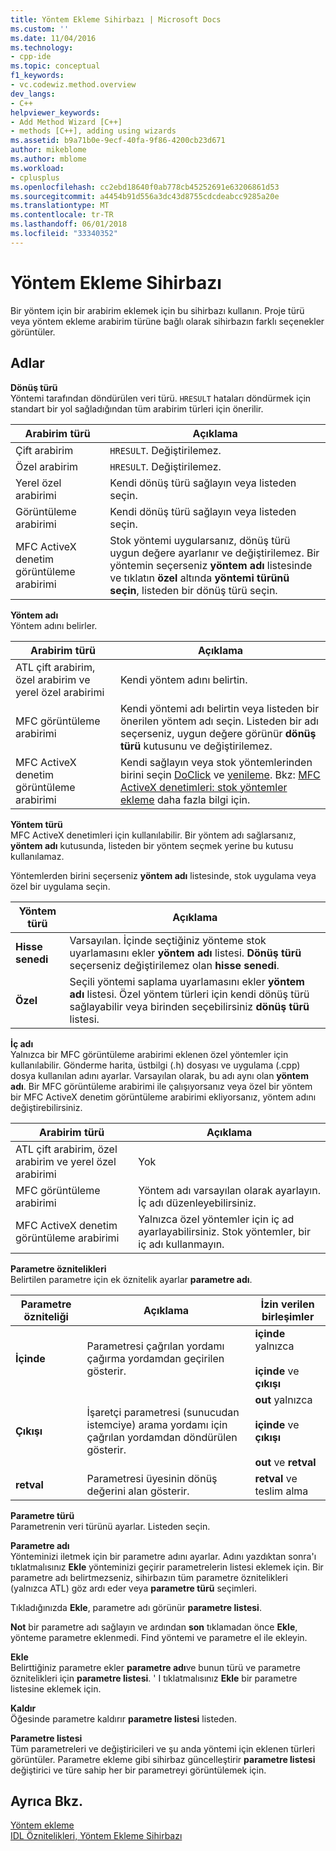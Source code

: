 ```yaml
---
title: Yöntem Ekleme Sihirbazı | Microsoft Docs
ms.custom: ''
ms.date: 11/04/2016
ms.technology:
- cpp-ide
ms.topic: conceptual
f1_keywords:
- vc.codewiz.method.overview
dev_langs:
- C++
helpviewer_keywords:
- Add Method Wizard [C++]
- methods [C++], adding using wizards
ms.assetid: b9a71b0e-9ecf-40fa-9f86-4200cb23d671
author: mikeblome
ms.author: mblome
ms.workload:
- cplusplus
ms.openlocfilehash: cc2ebd18640f0ab778cb45252691e63206861d53
ms.sourcegitcommit: a4454b91d556a3dc43d8755cdcdeabcc9285a20e
ms.translationtype: MT
ms.contentlocale: tr-TR
ms.lasthandoff: 06/01/2018
ms.locfileid: "33340352"
---
```

# <a name="add-method-wizard"></a>Yöntem Ekleme Sihirbazı
Bir yöntem için bir arabirim eklemek için bu sihirbazı kullanın. Proje türü veya yöntem ekleme arabirim türüne bağlı olarak sihirbazın farklı seçenekler görüntüler.  
  
## <a name="names"></a>Adlar  
 **Dönüş türü**  
 Yöntemi tarafından döndürülen veri türü. `HRESULT` hataları döndürmek için standart bir yol sağladığından tüm arabirim türleri için önerilir.  
  
|Arabirim türü|Açıklama|  
|--------------------|-----------------|  
|Çift arabirim|`HRESULT`. Değiştirilemez.|  
|Özel arabirim|`HRESULT`. Değiştirilemez.|  
|Yerel özel arabirimi|Kendi dönüş türü sağlayın veya listeden seçin.|  
|Görüntüleme arabirimi|Kendi dönüş türü sağlayın veya listeden seçin.|  
|MFC ActiveX denetim görüntüleme arabirimi|Stok yöntemi uygularsanız, dönüş türü uygun değere ayarlanır ve değiştirilemez. Bir yöntemin seçerseniz **yöntem adı** listesinde ve tıklatın **özel** altında **yöntemi türünü seçin**, listeden bir dönüş türü seçin.|  
  
 **Yöntem adı**  
 Yöntem adını belirler.  
  
|Arabirim türü|Açıklama|  
|--------------------|-----------------|  
|ATL çift arabirim, özel arabirim ve yerel özel arabirimi|Kendi yöntem adını belirtin.|  
|MFC görüntüleme arabirimi|Kendi yöntemi adı belirtin veya listeden bir önerilen yöntem adı seçin. Listeden bir adı seçerseniz, uygun değere görünür **dönüş türü** kutusunu ve değiştirilemez.|  
|MFC ActiveX denetim görüntüleme arabirimi|Kendi sağlayın veya stok yöntemlerinden birini seçin [DoClick](../mfc/reference/colecontrol-class.md#doclick) ve [yenileme](../mfc/reference/colecontrol-class.md#refresh). Bkz: [MFC ActiveX denetimleri: stok yöntemler ekleme](../mfc/mfc-activex-controls-adding-stock-methods.md) daha fazla bilgi için.|  
  
 **Yöntem türü**  
 MFC ActiveX denetimleri için kullanılabilir. Bir yöntem adı sağlarsanız, **yöntem adı** kutusunda, listeden bir yöntem seçmek yerine bu kutusu kullanılamaz.  
  
 Yöntemlerden birini seçerseniz **yöntem adı** listesinde, stok uygulama veya özel bir uygulama seçin.  
  
|Yöntem türü|Açıklama|  
|-----------------|-----------------|  
|**Hisse senedi**|Varsayılan. İçinde seçtiğiniz yönteme stok uyarlamasını ekler **yöntem adı** listesi. **Dönüş türü** seçerseniz değiştirilemez olan **hisse senedi**.|  
|**Özel**|Seçili yöntemi saplama uyarlamasını ekler **yöntem adı** listesi. Özel yöntem türleri için kendi dönüş türü sağlayabilir veya birinden seçebilirsiniz **dönüş türü** listesi.|  
  
 **İç adı**  
 Yalnızca bir MFC görüntüleme arabirimi eklenen özel yöntemler için kullanılabilir. Gönderme harita, üstbilgi (.h) dosyası ve uygulama (.cpp) dosya kullanılan adını ayarlar. Varsayılan olarak, bu adı aynı olan **yöntem adı**. Bir MFC görüntüleme arabirimi ile çalışıyorsanız veya özel bir yöntem bir MFC ActiveX denetim görüntüleme arabirimi ekliyorsanız, yöntem adını değiştirebilirsiniz.  
  
|Arabirim türü|Açıklama|  
|--------------------|-----------------|  
|ATL çift arabirim, özel arabirim ve yerel özel arabirimi|Yok|  
|MFC görüntüleme arabirimi|Yöntem adı varsayılan olarak ayarlayın. İç adı düzenleyebilirsiniz.|  
|MFC ActiveX denetim görüntüleme arabirimi|Yalnızca özel yöntemler için iç ad ayarlayabilirsiniz. Stok yöntemler, bir iç adı kullanmayın.|  
  
 **Parametre öznitelikleri**  
 Belirtilen parametre için ek öznitelik ayarlar **parametre adı**.  
  
|Parametre özniteliği|Açıklama|İzin verilen birleşimler|  
|-------------------------|-----------------|--------------------------|  
|**İçinde**|Parametresi çağrılan yordamı çağırma yordamdan geçirilen gösterir.|**içinde** yalnızca<br /><br /> **içinde** ve **çıkışı**|  
|**Çıkışı**|İşaretçi parametresi (sunucudan istemciye) arama yordamı için çağrılan yordamdan döndürülen gösterir.|**out** yalnızca<br /><br /> **içinde** ve **çıkışı**<br /><br /> **out** ve **retval**|  
|**retval**|Parametresi üyesinin dönüş değerini alan gösterir.|**retval** ve teslim alma|  
  
 **Parametre türü**  
 Parametrenin veri türünü ayarlar. Listeden seçin.  
  
 **Parametre adı**  
 Yönteminizi iletmek için bir parametre adını ayarlar. Adını yazdıktan sonra'ı tıklatmalısınız **Ekle** yönteminizi geçirir parametrelerin listesi eklemek için. Bir parametre adı belirtmezseniz, sihirbazın tüm parametre öznitelikleri (yalnızca ATL) göz ardı eder veya **parametre türü** seçimleri.  
  
 Tıkladığınızda **Ekle**, parametre adı görünür **parametre listesi**.  
  
 **Not** bir parametre adı sağlayın ve ardından **son** tıklamadan önce **Ekle**, yönteme parametre eklenmedi. Find yöntemi ve parametre el ile ekleyin.  
  
 **Ekle**  
 Belirttiğiniz parametre ekler **parametre adı**ve bunun türü ve parametre öznitelikleri için **parametre listesi**. ' I tıklatmalısınız **Ekle** bir parametre listesine eklemek için.  
  
 **Kaldır**  
 Öğesinde parametre kaldırır **parametre listesi** listeden.  
  
 **Parametre listesi**  
 Tüm parametreleri ve değiştiricileri ve şu anda yöntemi için eklenen türleri görüntüler. Parametre ekleme gibi sihirbaz güncelleştirir **parametre listesi** değiştirici ve türe sahip her bir parametreyi görüntülemek için.  
  
## <a name="see-also"></a>Ayrıca Bkz.  
 [Yöntem ekleme](../ide/adding-a-method-visual-cpp.md)   
 [IDL Öznitelikleri, Yöntem Ekleme Sihirbazı](../ide/idl-attributes-add-method-wizard.md)